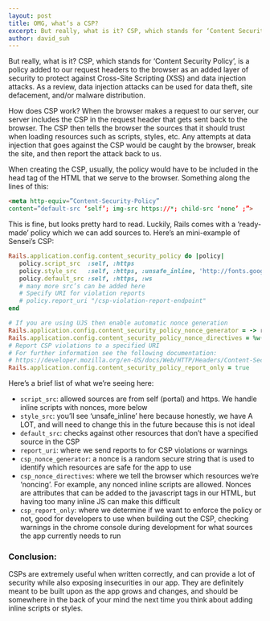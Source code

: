 ```yaml
---
layout: post
title: OMG, what’s a CSP?
excerpt: But really, what is it? CSP, which stands for ‘Content Security Policy’, is a policy added to our request headers to the browser as an added layer of security to protect against Cross-Site Scripting (XSS) and data injection attacks. As a review, data injection attacks can be used for data theft, site defacement, and/or malware distribution.
author: david_suh
---
```


But really, what is it? CSP, which stands for ‘Content Security Policy’, is a policy added to our request headers to the browser as an added layer of security to protect against Cross-Site Scripting (XSS) and data injection attacks. As a review, data injection attacks can be used for data theft, site defacement, and/or malware distribution.

How does CSP work? When the browser makes a request to our server, our server includes the CSP in the request header that gets sent back to the browser. The CSP then tells the browser the sources that it should trust when loading resources such as scripts, styles, etc. Any attempts at data injection that goes against the CSP would be caught by the browser, break the site, and then report the attack back to us.

When creating the CSP, usually, the policy would have to be included in the head tag of the HTML that we serve to the browser. Something along the lines of this:

```html
<meta http-equiv=”Content-Security-Policy”
content=”default-src ‘self’; img-src https://*; child-src ‘none’ ;”>
```

This is fine, but looks pretty hard to read. Luckily, Rails comes with a ‘ready-made’ policy which we can add sources to. Here’s an mini-example of Sensei’s CSP:

```ruby
Rails.application.config.content_security_policy do |policy|
   policy.script_src  :self, :https
   policy.style_src   :self, :https, :unsafe_inline, 'http://fonts.googleapis.com/css'
   policy.default_src :self, :https, :ws
   # many more src’s can be added here
   # Specify URI for violation reports
   # policy.report_uri "/csp-violation-report-endpoint"
end

# If you are using UJS then enable automatic nonce generation
Rails.application.config.content_security_policy_nonce_generator = -> request { SecureRandom.base64(16) }
Rails.application.config.content_security_policy_nonce_directives = %w(script-src)
# Report CSP violations to a specified URI
# For further information see the following documentation:
# https://developer.mozilla.org/en-US/docs/Web/HTTP/Headers/Content-Security-Policy-Report-Only
Rails.application.config.content_security_policy_report_only = true
```

Here’s a brief list of what we’re seeing here:
- `script_src`: allowed sources are from self (portal) and https. We handle inline scripts with nonces, more below
- `style_src`: you’ll see ‘unsafe_inline’ here because honestly, we have A LOT, and will need to change this in the future because this is not ideal
- `default_src`: checks against other resources that don’t have a specified source in the CSP
- `report_uri`: where we send reports to for CSP violations or warnings
- `csp_nonce_generator`: a nonce is a random secure string that is used to identify which resources are safe for the app to use
- `csp_nonce_directives`: where we tell the browser which resources we’re ‘noncing’. For example, any nonced inline scripts are allowed. Nonces are attributes that can be added to the javascript tags in our HTML, but having too many inline JS can make this difficult
- `csp_report_only`: where we determine if we want to enforce the policy or not, good for developers to use when building out the CSP, checking warnings in the chrome console during development for what sources the app currently needs to run

### Conclusion:
CSPs are extremely useful when written correctly, and can provide a lot of security while also exposing insecurities in our app. They are definitely meant to be built upon as the app grows and changes, and should be somewhere in the back of your mind the next time you think about adding inline scripts or styles.
